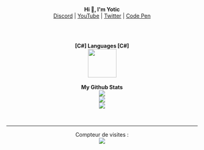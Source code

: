 <p align='center'>
  <b>Hi 👋, I'm Yotic</b><br>
  <a href="https://discord.gg/aBgmTXaa22">Discord</a> |
  <a href="https://www.youtube.com/channel/UC-XII5SSqbMOF1UX3N0Gl8g">YouTube</a> |
  <a href="https://twitter.com/Kaneki_Web">Twitter</a> |
  <a href="https://codepen.io/KanekiWeb">Code Pen</a>
</p>

<br><br>
<p align="center">
	<b>[C#] Languages [C#]</b>
	<br>
	<code><img height="75" src="https://static.wikia.nocookie.net/wikies/images/4/43/Logo-csharp.png/revision/latest/scale-to-width-down/500?cb=20180617092325&path-prefix=ru"></code>
	<br><br>
	<b>My Github Stats</b><br>
    	<img src="https://github-readme-streak-stats.herokuapp.com/?user=MrYotic&theme=white&hide_border=true">
	<br>
	<img src="https://github-readme-stats.vercel.app/api?username=MrYoticb&include_all_commits=true&show_icons=true&hide_border=true&hide_title=true&count_private=true&theme=white">
	<br>
	<img src="https://github-readme-stats.vercel.app/api/top-langs/?username=MrYotic&layout=compact&count_private=true&langs_count=8&hide_border=true&theme=White">
</p>


<p>&nbsp;</p>    

---  

<p align="center"> 
  Compteur de visites :<br>
  <img src="https://profile-counter.glitch.me/MrYotic/count.svg" />
</p>

